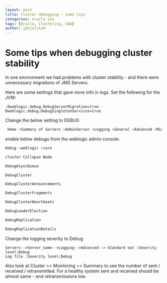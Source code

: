 ```yaml
---
layout: post
title: Cluster debugging - some tips
categories: oracle soa
tags: [Oracle, Clustering, SOA]
author: jphjulstad
---
```


# Some tips when debugging cluster stability
In one environment we had problems with cluster stability - and there were unnecessary migrations of JMS Servers.

Here are some settings that gave more info in logs. Set the following for the JVM:

```
-Dweblogic.debug.DebugServerMigration=true -Dweblogic.debug.DebugSingletonServices=true 
```
 
Change the below setting to DEBUG 

```bash
 Home >Summary of Servers >AdminServer >Logging >General >Advanced >Minimum severity to log: 
```

 enable below debugs from the weblogic admin console. 

 ```bash
 Debug >weblogic >core 
 
 cluster Collapse Node 
 
 DebugAsyncQueue 
 
 DebugCluster 
 
 DebugClusterAnnouncements 
 
 DebugClusterFragments 
 
 DebugClusterHeartbeats 
 
 DebugLeaderElection 
 
 DebugReplication 
 
 DebugReplicationDetails 
```

 Change the logging severity to Debug 
 ```
 Servers-->Server_name-->Logging-->Advanced--> Standard out :Severity level:Debug 
 Log file :Severity level:Debug 
```

Also look at Cluster >> Monitoring >> Summary to see the number of sent / received / retransmitted. For a healthy system sent and received should be almost same - and retransmissions low.